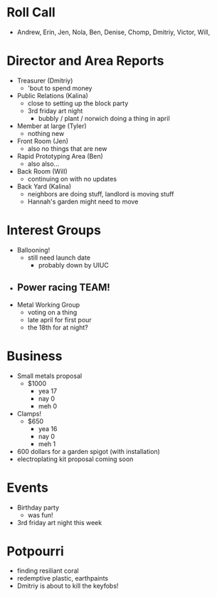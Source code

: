 # Roll Call

- Andrew, Erin, Jen, Nola, Ben, Denise, Chomp, Dmitriy, Victor, Will,
# Director and Area Reports

- Treasurer (Dmitriy)
  - 'bout to spend money
- Public Relations (Kalina)
  - close to setting up the block party
  - 3rd friday art night
    - bubbly / plant / norwich doing a thing in april
- Member at large (Tyler)
  - nothing new
- Front Room (Jen)
  - also no things that are new
- Rapid Prototyping Area (Ben)
  - also also...
- Back Room (Will)
  - continuing on with no updates
- Back Yard (Kalina)
  - neighbors are doing stuff, landlord is moving stuff
  - Hannah's garden might need to move
# Interest Groups
- Ballooning!
  - still need launch date
    - probably down by UIUC
- Power racing TEAM!
  - 
- Metal Working Group
  - voting on a thing
  - late april for first pour
  - the 18th for at night?
# Business
  - Small metals proposal
    - $1000
      - yea 17
      - nay 0
      - meh 0
  - Clamps!
    - $650
      - yea 16
      - nay 0
      - meh 1
  - 600 dollars for a garden spigot (with installation)
  - electroplating kit proposal coming soon
# Events
  - Birthday party
    - was fun!
  - 3rd friday art night this week
# Potpourri 
  - finding resiliant coral
  - redemptive plastic, earthpaints
  - Dmitriy is about to kill the keyfobs!
